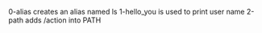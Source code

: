0-alias creates an alias named ls
1-hello_you is used to print user name
2-path adds /action into PATH

